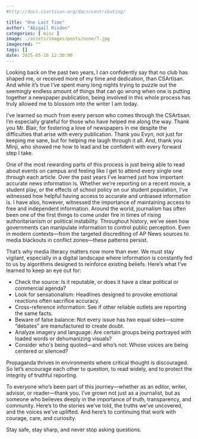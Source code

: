 ```yaml
---
#http://docs.csartisan.org/docs/contributing/

title: "One Last Time"
author: "Abigail Risdon"
categories: [ misc ]
image: ./assets/images/posts/none/7.jpg
imagecred: ""
tags: []
date: 2025-05-16 12:30:00
---
```

Looking back on the past two years, I can confidently say that no club has shaped me, or received more of my time and dedication, than CSArtisan. And while it’s true I’ve spent many long nights trying to puzzle out the seemingly endless amount of things that can go wrong when one is putting together a newspaper publication, being involved in this whole process has truly allowed me to blossom into the writer I am today.

I’ve learned so much from every person who comes through the CSArtisan. I’m especially grateful for those who have helped me along the way. Thank you Mr. Blair, for fostering a love of newspapers in me despite the difficulties that arise with every publication. Thank you Evyn, not just for keeping me sane, but for helping me laugh through it all. And, thank you Minji, who showed me how to lead and be confident with every forward step I take. 

One of the most rewarding parts of this process is just being able to read about events on campus and feeling like I get to attend every single one through each article. Over the past years I’ve learned just how important accurate news information is. Whether we’re reporting on a recent movie, a student play, or the effects of school policy on our student population, I’ve witnessed how helpful having access to accurate and unbiased information is. 	I have also, however, witnessed the importance of maintaining access to free and independent information. Around the world, journalism has often been one of the first things to come under fire in times of rising authoritarianism or political instability. Throughout history, we’ve seen how governments can manipulate information to control public perception. Even in modern contexts—from the targeted discrediting of AP News sources to media blackouts in conflict zones—these patterns persist.

That’s why media literacy matters now more than ever. We must stay vigilant, especially in a digital landscape where information is constantly fed to us by algorithms designed to reinforce existing beliefs. Here’s what I’ve learned to keep an eye out for:

- Check the source: Is it reputable, or does it have a clear political or commercial agenda?
- Look for sensationalism: Headlines designed to provoke emotional reactions often sacrifice accuracy.
- Cross-reference information: See if other reliable outlets are reporting the same facts.
- Beware of false balance: Not every issue has two equal sides—some “debates” are manufactured to create doubt.
- Analyze imagery and language: Are certain groups being portrayed with loaded words or dehumanizing visuals?
- Consider who's being quoted—and who’s not: Whose voices are being centered or silenced?

Propaganda thrives in environments where critical thought is discouraged. So let’s encourage each other to question, to read widely, and to protect the integrity of truthful reporting.

To everyone who’s been part of this journey—whether as an editor, writer, advisor, or reader—thank you. I’ve grown not just as a journalist, but as someone who believes deeply in the importance of truth, transparency, and community. Here’s to the stories we’ve told, the truths we’ve uncovered, and the voices we’ve uplifted. And here’s to continuing that work with courage, care, and curiosity.

Stay safe, stay sharp, and never stop asking questions.
